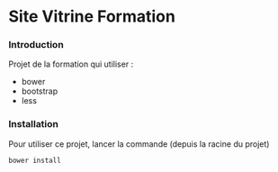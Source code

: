 Site Vitrine Formation
======================

### Introduction

Projet de la formation qui utiliser :

* bower
* bootstrap
* less

### Installation

Pour utiliser ce projet, lancer la commande
(depuis la racine du projet)

    bower install

